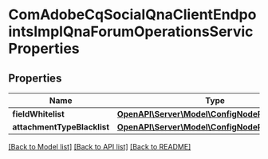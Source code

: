 # ComAdobeCqSocialQnaClientEndpointsImplQnaForumOperationsServicProperties

## Properties
Name | Type | Description | Notes
------------ | ------------- | ------------- | -------------
**fieldWhitelist** | [**OpenAPI\Server\Model\ConfigNodePropertyArray**](ConfigNodePropertyArray.md) |  | [optional] 
**attachmentTypeBlacklist** | [**OpenAPI\Server\Model\ConfigNodePropertyArray**](ConfigNodePropertyArray.md) |  | [optional] 

[[Back to Model list]](../README.md#documentation-for-models) [[Back to API list]](../README.md#documentation-for-api-endpoints) [[Back to README]](../README.md)


